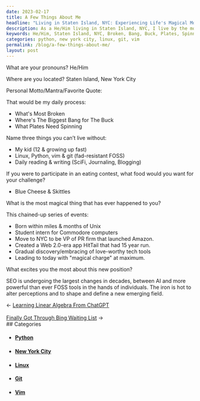 ```yaml
---
date: 2023-02-17
title: A Few Things About Me
headline: "Living in Staten Island, NYC: Experiencing Life's Magical Moments and Sharing Them."
description: As a He/Him living in Staten Island, NYC, I live by the motto 'What's Most Broken, Where's The Biggest Bang for The Buck, What Plates Need Spinning'. My life is centered around my kid, Linux, Python, vim & git, and daily reading & writing. If I were to participate in an eating contest, Blue Cheese & Skittles would be my choice. I've experienced some truly magical moments.
keywords: He/Him, Staten Island, NYC, Broken, Bang, Buck, Plates, Spinning, Kid, Linux, Python, Vim, Git, Reading, Writing, Eating Contest, Blue Cheese, Skittles, Magical Moments, Sharing
categories: python, new york city, linux, git, vim
permalink: /blog/a-few-things-about-me/
layout: post
---
```



What are your pronouns? He/Him

Where are you located? Staten Island, New York City

Personal Motto/Mantra/Favorite Quote:

That would be my daily process:

- What's Most Broken
- Where's The Biggest Bang for The Buck
- What Plates Need Spinning

Name three things you can’t live without:

- My kid (12 & growing up fast)
- Linux, Python, vim & git (fad-resistant FOSS)
- Daily reading & writing (SciFi, Journaling, Blogging)

If you were to participate in an eating contest, what food would you want for your challenge?

- Blue Cheese & Skittles

What is the most magical thing that has ever happened to you?

This chained-up series of events:

- Born within miles & months of Unix
- Student intern for Commodore computers
- Move to NYC to be VP of PR firm that launched Amazon.
- Created a Web 2.0-era app HitTail that had 15 year run.
- Gradual discovery/embracing of love-worthy tech tools
- Leading to today with "magical charge" at maximum.

What excites you the most about this new position?

SEO is undergoing the largest changes in decades, between AI and more powerful
than ever FOSS tools in the hands of individuals. The iron is hot to alter
perceptions and to shape and define a new emerging field.


<div class="arrow-links"><div class="post-nav-prev"><span class="arrow">&larr;&nbsp;</span><a href="/blog/learning-linear-algebra-from-chatgpt/">Learning Linear Algebra From ChatGPT</a></div> &nbsp; <div class="post-nav-next"><a href="/blog/finally-got-through-bing-waiting-list/">Finally Got Through Bing Waiting List</a><span class="arrow">&nbsp;&rarr;</span></div></div>
## Categories

<ul>
<li><h4><a href='/python/'>Python</a></h4></li>
<li><h4><a href='/new-york-city/'>New York City</a></h4></li>
<li><h4><a href='/linux/'>Linux</a></h4></li>
<li><h4><a href='/git/'>Git</a></h4></li>
<li><h4><a href='/vim/'>Vim</a></h4></li></ul>